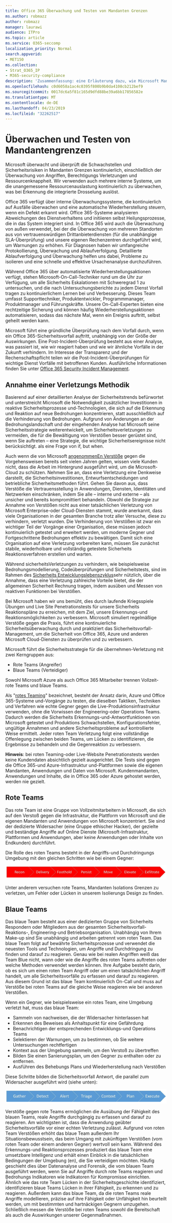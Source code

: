 ```yaml
---
title: Office 365 Überwachung und Testen von Mandanten Grenzen
ms.author: robmazz
author: robmazz
manager: laurawi
audience: ITPro
ms.topic: article
ms.service: O365-seccomp
localization_priority: Normal
search.appverid:
- MET150
ms.collection:
- Strat_O365_IP
- M365-security-compliance
description: 'Zusammenfassung: eine Erläuterung dazu, wie Microsoft Mandanten Grenzen für Office 365 überwacht und testet.'
ms.openlocfilehash: c0d6058a1ac4c0395f800b9b0da4108cb212bef9
ms.sourcegitcommit: 0017dc6a5f81c165d9dfd88be39a6bb17856582e
ms.translationtype: MT
ms.contentlocale: de-DE
ms.lasthandoff: 04/23/2019
ms.locfileid: "32262517"
---
```

# <a name="monitoring-and-testing-tenant-boundaries"></a>Überwachen und Testen von Mandantengrenzen
Microsoft überwacht und überprüft die Schwachstellen und Sicherheitsrisiken in Mandanten Grenzen kontinuierlich, einschließlich der Überwachung von Angriffen, Berechtigungs Verletzungen und Ressourcenknappheit. Wir verwenden auch mehrere interne Systeme, um die unangemessene Ressourcenauslastung kontinuierlich zu überwachen, was bei Erkennung die integrierte Drosselung auslöst.

Office 365 verfügt über interne Überwachungssysteme, die kontinuierlich auf Ausfälle überwachen und eine automatische Wiederherstellung steuern, wenn ein Defekt erkannt wird. Office 365-Systeme analysieren Abweichungen des Dienstverhaltens und initiieren selbst Heilungsprozesse, die in das System integriert sind. In Office 365 wird auch die Überwachung von außen verwendet, bei der die Überwachung von mehreren Standorten aus von vertrauenswürdigen Drittanbieterdiensten (für die unabhängige SLA-Überprüfung) und unsere eigenen Rechenzentren durchgeführt wird, um Warnungen zu erhöhen. Für Diagnosen haben wir umfangreiche Protokollierung, Überwachung und Ablaufverfolgung. Detaillierte Ablaufverfolgung und Überwachung helfen uns dabei, Probleme zu isolieren und eine schnelle und effektive Ursachenanalyse durchzuführen.

Während Office 365 über automatisierte Wiederherstellungsaktionen verfügt, stehen Microsoft-On-Call-Techniker rund um die Uhr zur Verfügung, um alle Sicherheits Eskalationen mit Schweregrad 1 zu untersuchen, und die nach Untersuchungsberichte zu jedem Dienst Vorfall tragen zu kontinuierlichem Lernen bei und Verbesserung. Dieses Team umfasst Supporttechniker, Produktentwickler, Programmmanager, Produktmanager und Führungskräfte. Unsere On-Call-Experten bieten eine rechtzeitige Sicherung und können häufig Wiederherstellungsaktionen automatisieren, sodass das nächste Mal, wenn ein Ereignis auftritt, selbst geheilt werden kann.

Microsoft führt eine gründliche Überprüfung nach dem Vorfall durch, wenn ein Office 365-Sicherheitsvorfall auftritt, unabhängig von der Größe der Auswirkungen. Eine Post-Incident-Überprüfung besteht aus einer Analyse, was passiert ist, wie wir reagiert haben und wie wir ähnliche Vorfälle in der Zukunft verhindern. Im Interesse der Transparenz und der Rechenschaftspflicht teilen wir die Post-Incident-Überprüfungen für wichtige Dienst Vorfälle mit betroffenen Kunden. Ausführliche Informationen finden Sie unter [Office 365 Security Incident Management](http://aka.ms/Office365SIM).

## <a name="assume-breach-methodology"></a>Annahme einer Verletzungs Methodik
Basierend auf einer detaillierten Analyse der Sicherheitstrends befürwortet und unterstreicht Microsoft die Notwendigkeit zusätzlicher Investitionen in reaktive Sicherheitsprozesse und-Technologien, die sich auf die Erkennung und Reaktion auf neue Bedrohungen konzentrieren, statt ausschließlich auf die Verhinderung von Bedrohungen. Aufgrund von Änderungen an der Bedrohungslandschaft und der eingehenden Analyse hat Microsoft seine Sicherheitsstrategie weiterentwickelt, um Sicherheitsverletzungen zu vermeiden, die für die Bewältigung von Verstößen besser gerüstet sind, wenn Sie auftreten – eine Strategie, die wichtige Sicherheitsereignisse nicht berücksichtigt. als eine Frage von if, but when.

Auch wenn die von Microsoft [angenommenEn Verstöße](https://www.microsoft.com/en-us/TrustCenter/Security/default.aspx) gegen die Vorgehensweisen bereits seit vielen Jahren gelten, wissen viele Kunden nicht, dass die Arbeit im Hintergrund ausgeführt wird, um die Microsoft-Cloud zu schützen. Nehmen Sie an, dass eine Verletzung eine Denkweise darstellt, die Sicherheitsinvestitionen, Entwurfsentscheidungen und betriebliche Sicherheitsmethoden führt. Gehen Sie davon aus, dass Verstöße die Vertrauensstellung in Anwendungen, Diensten, Identitäten und Netzwerken einschränken, indem Sie alle – interne und externe – als unsicher und bereits kompromittiert behandeln. Obwohl die Strategie zur Annahme von Verstößen nicht aus einer tatsächlichen Verletzung von Microsoft Enterprise-oder Cloud-Diensten stammt, wurde anerkannt, dass viele Organisationen in der gesamten Branche trotz aller Versuche, diese zu verhindern, verletzt wurden. Die Verhinderung von Verstößen ist zwar ein wichtiger Teil der Vorgänge einer Organisation, diese müssen jedoch kontinuierlich getestet und erweitert werden, um moderne Gegner und Fortgeschrittene Bedrohungen effektiv zu bewältigen. Damit sich eine Organisation auf eine Verletzung vorbereiten kann, müssen Sie zunächst stabile, wiederholbare und vollständig getestete Sicherheits Reaktionsverfahren erstellen und warten.

Während sicherheitsVerletzungen zu verhindern, wie beispielsweise Bedrohungsmodellierung, Codeüberprüfungen und Sicherheitstests, sind im Rahmen des [Sicherheits Entwicklungslebenszyklus](http://www.microsoft.com/security/sdl/default.aspx)sehr nützlich, über die Annahme, dass eine Verletzung zahlreiche Vorteile bietet, die der allgemeinen Sicherheit Rechnung tragen, indem ausüben und Messen von reaktiven Funktionen bei Verstößen.

Bei Microsoft haben wir uns bemüht, dies durch laufende Kriegsspiele Übungen und Live Site Penetrationstests für unsere Sicherheits Reaktionspläne zu erreichen, mit dem Ziel, unsere Erkennungs-und Reaktionsmöglichkeiten zu verbessern. Microsoft simuliert regelmäßige Verstöße gegen die Praxis, führt eine kontinuierliche Sicherheitsüberwachung durch und praktiziert das Sicherheitsvorfall-Management, um die Sicherheit von Office 365, Azure und anderen Microsoft Cloud-Diensten zu überprüfen und zu verbessern.

Microsoft führt die Sicherheitsstrategie für die übernehmen-Verletzung mit zwei Kerngruppen aus:
- Rote Teams (Angreifer)
- Blaue Teams (Verteidiger)

Sowohl Microsoft Azure als auch Office 365 Mitarbeiter trennen Vollzeit-rote Teams und blaue Teams.

Als "[rotes Teaming](http://go.microsoft.com/fwlink/?linkid=518599)" bezeichnet, besteht der Ansatz darin, Azure und Office 365-Systeme und-Vorgänge zu testen, die dieselben Taktiken, Techniken und Verfahren wie echte Gegner gegen die Live-Produktionsinfrastruktur verwenden, ohne die Vorwissen der Engineering-oder Operations Teams. Dadurch werden die Sicherheits Erkennungs-und-Antwortfunktionen von Microsoft getestet und Produktions Schwachstellen, Konfigurationsfehler, ungültige Annahmen und andere Sicherheitsprobleme auf kontrollierte Weise ermittelt. Jeder roten Team Verletzung folgt eine vollständige Offenlegung zwischen beiden Teams, um Lücken zu identifizieren, die Ergebnisse zu behandeln und die Gegenreaktion zu verbessern.

**Hinweis**: bei roten Teaming-oder Live-Website Penetrationstests werden keine Kundendaten absichtlich gezielt ausgerichtet. Die Tests sind gegen die Office 365-und Azure-Infrastruktur und-Plattformen sowie die eigenen Mandanten, Anwendungen und Daten von Microsoft. Kundenmandanten, Anwendungen und Inhalte, die in Office 365 oder Azure gehostet werden, werden nie gezielt.

## <a name="red-teams"></a>Rote Teams
Das rote Team ist eine Gruppe von Vollzeitmitarbeitern in Microsoft, die sich auf den Verstoß gegen die Infrastruktur, die Plattform von Microsoft und die eigenen Mandanten und Anwendungen von Microsoft konzentriert. Sie sind der dedizierte Widersacher (eine Gruppe ethischer Hacker), der gezielte und beständige Angriffe auf Online Dienste (Microsoft-Infrastruktur, Plattformen und Anwendungen, aber keine Anwendungen oder Inhalte von Endkunden) durchführt.

Die Rolle des roten Teams besteht in der Angriffs-und Durchdringungs Umgebung mit den gleichen Schritten wie bei einem Gegner:
 
![Bruch Stufen](media/office-365-isolation-breach-stages.png)

Unter anderem versuchen rote Teams, Mandanten Isolations Grenzen zu verletzen, um Fehler oder Lücken in unserem Isolierungs Design zu finden.

## <a name="blue-teams"></a>Blaue Teams
Das blaue Team besteht aus einer dedizierten Gruppe von Sicherheits Respondern oder Mitgliedern aus der gesamten Sicherheitsvorfall-Reaktions-, Engineering-und Betriebsorganisation. Unabhängig von Ihrem Make-up sind Sie unabhängig und arbeiten getrennt vom roten Team. Das blaue Team folgt auf bewährte Sicherheitsprozesse und verwendet die neuesten Tools und Technologien, um Angriffe und Durchdringung zu finden und darauf zu reagieren. Genau wie bei realen Angriffen weiß das Team Blue nicht, wann oder wie die Angriffe des roten Teams auftreten oder welche Methoden verwendet werden können. Ihre Aufgabe besteht darin, ob es sich um einen roten Team Angriff oder um einen tatsächlichen Angriff handelt, um alle Sicherheitsvorfälle zu erfassen und darauf zu reagieren. Aus diesem Grund ist das blaue Team kontinuierlich On-Call und muss auf Verstöße bei roten Teams auf die gleiche Weise reagieren wie bei anderen Verstößen.

Wenn ein Gegner, wie beispielsweise ein rotes Team, eine Umgebung verletzt hat, muss das blaue Team:
- Sammeln von nachweisen, die der Widersacher hinterlassen hat
- Erkennen des Beweises als Anhaltspunkt für eine Gefährdung
- Benachrichtigen der entsprechenden Entwicklungs-und Operations Teams
- Selektieren der Warnungen, um zu bestimmen, ob Sie weitere Untersuchungen rechtfertigen
- Kontext aus der Umgebung sammeln, um den Verstoß zu übertreffen
- Bilden Sie einen Sanierungsplan, um den Gegner zu enthalten oder zu entfernen.
- Ausführen des Behebungs Plans und Wiederherstellung nach Verstößen

Diese Schritte bilden die Sicherheitsvorfall Antwort, die parallel zum Widersacher ausgeführt wird (siehe unten):
 
![Antwort Phasen für Verstöße](media/office-365-isolation-breach-response-stages.png)

Verstöße gegen rote Teams ermöglichen die Ausübung der Fähigkeit des blauen Teams, reale Angriffe durchgängig zu erfassen und darauf zu reagieren. Am wichtigsten ist, dass die Anwendung geübter Sicherheitsvorfälle vor einer echten Verletzung zulässt. Aufgrund von roten Team Verstößen erhöht das blaue Team außerdem Ihr Situationsbewusstsein, das beim Umgang mit zukünftigen Verstößen (vom roten Team oder einem anderen Gegner) wertvoll sein kann. Während des Erkennungs-und Reaktionsprozesses produziert das blaue Team eine umsetzbare Intelligenz und erhält einen Einblick in die tatsächlichen Bedingungen der Umgebung (en), die Sie verteidigen möchten. Häufig geschieht dies über Datenanalyse und Forensik, die vom blauen Team ausgeführt werden, wenn Sie auf Angriffe durch rote Teams reagieren und Bedrohungs Indikatoren wie Indikatoren für Kompromisse einrichten. Ähnlich wie das rote Team Lücken in der Sicherheitsgeschichte identifiziert, identifizieren blaue Teams Lücken in ihrer Fähigkeit, zu erkennen und zu reagieren. Außerdem kann das blaue Team, da die roten Teams reale Angriffe modellieren, präzise auf ihre Fähigkeit oder Unfähigkeit hin beurteilt werden, um mit bestimmten und hartnäckigen Gegnern umzugehen. Schließlich messen die Verstöße bei roten Teams sowohl die Bereitschaft als auch die Auswirkungen unserer Gegenmaßnahmen.

